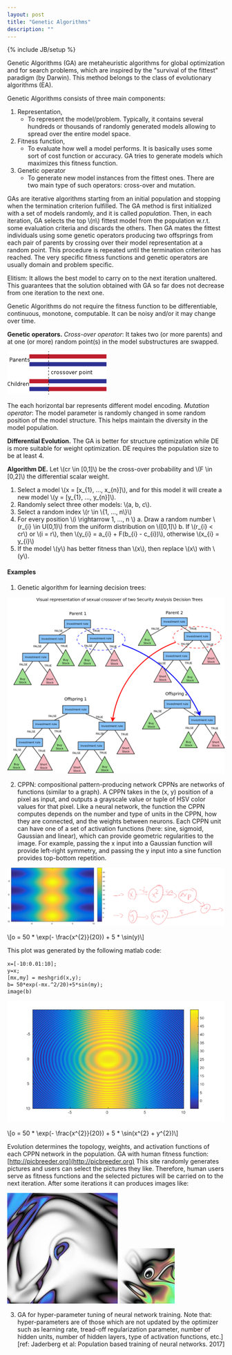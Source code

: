 ```yaml
---
layout: post
title: "Genetic Algorithms"
description: ""
---
```

{% include JB/setup %}

Genetic Algorithms (GA) are metaheuristic algorithms for global optimization and for search problems, which are inspired by the "survival of the fittest" paradigm (by Darwin). This method belongs to the class of evolutionary algorithms (EA).

Genetic Algorithms consists of three main components:
1. Representation,
    * To represent the model/problem. Typically, it contains several hundreds or thousands of randomly generated models allowing to spread over the entire model space. 
2. Fitness function,
    * To evaluate how well a model performs. It is basically uses some sort of cost function or accuracy. GA tries to generate models which maximizes this fitness function.
3. Genetic operator
    * To generate new model instances from the fittest ones. There are two main type of such operators: cross-over and mutation.
		

GAs are iterative algorithms starting from an initial population and stopping when the termination criterion fulfilled. The GA method is first initialized with a set of models randomly, and it is called *population*. Then, in each iteration, GA selects the top \\(n\\) fittest model from the population w.r.t. some evaluation criteria and discards the others. Then GA mates the fittest individuals using some genetic operators producing two offsprings from each pair of parents by crossing over their model representation at a random point. This procedure is repeated until the termination criterion has reached. The very specific fitness functions and genetic operators are usually domain and problem specific.

Elitism: It allows the best model to carry on to the next iteration unaltered. This guarantees that the solution obtained with GA so far does not decrease from one iteration to the next one.

Genetic Algorithms do not require the fitness function to be differentiable, continuous, monotone, computable. It can be noisy and/or it may change over time. 

**Genetic operators.**
*Cross-over operator*: It takes two (or more parents) and at one (or more) random point(s) in the model substructures are swapped.

![genetics_alg1](./images/genetics_alg1.png)

The each horizontal bar represents different model encoding.
*Mutation operator*: The model parameter is randomly changed in some random position of the model structure. This helps maintain the diversity in the model population.

**Differential Evolution.**
The GA is better for structure optimization while DE is more suitable for weight optimization. DE requires the population size to be at least 4.


**Algorithm DE.**
Let \\(cr \in [0,1]\\) be the cross-over probability and \\(F \in [0,2]\\) the differential scalar weight.

1. Select a model \\(x = [x_{1}, ..., x_{n}]\\), and for this model it will create a new model \\(y = [y_{1}, ..., y_{n}]\\).
2. Randomly select three other models: \\(a, b, c\\).
3. Select a random index \\(r \in \\{1, ..., n\\}\\)
4. For every position \\(i \rightarrow 1, ..., n \\)
    a. Draw a random number \\(r_{i} \in U(0,1)\\) from the uniform distribution on \\([0,1]\\)
	b. If \\(r_{i} < cr\\) or \\(i = r\\), then \\(y_{i} = a_{i} + F(b_{i} - c_{i})\\), otherwise \\(x_{i} = y_{i}\\)
5. If the model \\(y\\) has better fitness than \\(x\\), then replace \\(x\\) with \\(y\\).


#### Examples

1. Genetic algorithm for learning decision trees:

![genetics_alg2](./images/genetics_alg2.png)

2. CPPN: compositional pattern-producing network
CPPNs are networks of functions (similar to a graph). A CPPN takes in the (x, y) position of a pixel as input, and outputs a grayscale value or tuple of HSV color values for that pixel. Like a neural network, the function the CPPN computes depends on the number and type of units in the CPPN, how they are connected, and the weights between neurons. Each CPPN unit can have one of a set of activation functions (here: sine, sigmoid, Gaussian and linear), which can provide geometric regularities to the image. For example, passing the x input into a Gaussian function will provide left-right symmetry, and passing the y input into a sine function provides top-bottom repetition.


![genetics_alg3](./images/genetics_alg3.png)

\\[o = 50 * \exp(- \frac{x^{2}}{20}) + 5 * \sin(y)\\]

This plot was generated by the following matlab code:
```
x=[-10:0.01:10];
y=x;
[mx,my] = meshgrid(x,y);
b= 50*exp(-mx.^2/20)+5*sin(my);
image(b)
```

![genetics_alg4](./images/genetics_alg4.png)

\\[o = 50 * \exp(- \frac{x^{2}}{20}) + 5 * \sin(x^{2} + y^{2})\\]

Evolution determines the topology, weights, and activation functions of each CPPN network in the population. 
GA with human fitness function: [http://picbreeder.org](http://picbreeder.org)
This site randomly generates pictures and users can select the pictures they like. Therefore, human users serve as fitness functions and the selected pictures will be carried on to the next iteration. 
After some iterations it can produces images like:

![genetics_alg5](./images/genetics_alg5.jpg)
![genetics_alg6](./images/genetics_alg6.jpg)


3. GA for hyper-parameter tuning of neural network training.
Note that: hyper-parameters are of those which are not updated by the optimizer such as learning rate, tread-off regularization parameter, number of hidden units, number of hidden layers, type of activation functions, etc.]
[ref: Jaderberg et al: Population based training of neural networks. 2017]